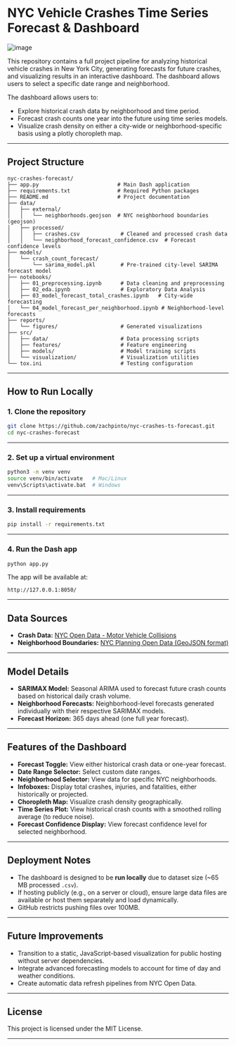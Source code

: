 # NYC Vehicle Crashes Time Series Forecast & Dashboard

![image](https://github.com/user-attachments/assets/19684b2b-767f-492b-9d60-72bd7546466c)


This repository contains a full project pipeline for analyzing historical vehicle crashes in New York City, 
generating forecasts for future crashes, and visualizing results in an interactive dashboard. The dashboard allows users
to select a specific date range and neighborhood.

The dashboard allows users to:
- Explore historical crash data by neighborhood and time period.
- Forecast crash counts one year into the future using time series models.
- Visualize crash density on either a city-wide or neighborhood-specific basis using a plotly choropleth map.

---

## Project Structure

```
nyc-crashes-forecast/
├── app.py                         # Main Dash application
├── requirements.txt               # Required Python packages
├── README.md                      # Project documentation
├── data/
│   ├── external/
│   │   └── neighborhoods.geojson  # NYC neighborhood boundaries (geojson)
│   ├── processed/
│   │   ├── crashes.csv             # Cleaned and processed crash data
│   │   └── neighborhood_forecast_confidence.csv  # Forecast confidence levels
├── models/
│   └── crash_count_forecast/
│       └── sarima_model.pkl        # Pre-trained city-level SARIMA forecast model
├── notebooks/
│   ├── 01_preprocessing.ipynb      # Data cleaning and preprocessing
│   ├── 02_eda.ipynb                # Exploratory Data Analysis
│   ├── 03_model_forecast_total_crashes.ipynb   # City-wide forecasting
│   └── 04_model_forecast_per_neighborhood.ipynb # Neighborhood-level forecasts
├── reports/
│   └── figures/                    # Generated visualizations
├── src/
│   ├── data/                       # Data processing scripts
│   ├── features/                   # Feature engineering
│   ├── models/                     # Model training scripts
│   └── visualization/              # Visualization utilities
└── tox.ini                         # Testing configuration
```

---

## How to Run Locally

### 1. Clone the repository

```bash
git clone https://github.com/zachpinto/nyc-crashes-ts-forecast.git
cd nyc-crashes-forecast
```

---

### 2. Set up a virtual environment

```bash
python3 -m venv venv
source venv/bin/activate   # Mac/Linux
venv\Scripts\activate.bat  # Windows
```

---

### 3. Install requirements

```bash
pip install -r requirements.txt
```

---

### 4. Run the Dash app

```bash
python app.py
```

The app will be available at:

```
http://127.0.0.1:8050/
```

---

## Data Sources

- **Crash Data:** [NYC Open Data - Motor Vehicle Collisions](https://data.cityofnewyork.us/Public-Safety/Motor-Vehicle-Collisions-Crashes/h9gi-nx95/about_data)
- **Neighborhood Boundaries:** [NYC Planning Open Data (GeoJSON format)](https://services5.arcgis.com/GfwWNkhOj9bNBqoJ/arcgis/rest/services/NYC_Neighborhood_Tabulation_Areas_2020/FeatureServer/0/query?where=1=1&outFields=*&outSR=4326&f=pgeojson)

---

## Model Details

- **SARIMAX Model:** Seasonal ARIMA used to forecast future crash counts based on historical daily crash volume.
- **Neighborhood Forecasts:** Neighborhood-level forecasts generated individually with their respective SARIMAX models.
- **Forecast Horizon:** 365 days ahead (one full year forecast).

---

## Features of the Dashboard

- **Forecast Toggle:** View either historical crash data or one-year forecast.
- **Date Range Selector:** Select custom date ranges.
- **Neighborhood Selector:** View data for specific NYC neighborhoods.
- **Infoboxes:** Display total crashes, injuries, and fatalities, either historically or projected.
- **Choropleth Map:** Visualize crash density geographically.
- **Time Series Plot:** View historical crash counts with a smoothed rolling average (to reduce noise).
- **Forecast Confidence Display:** View forecast confidence level for selected neighborhood.

---

## Deployment Notes

- The dashboard is designed to be **run locally** due to dataset size (~65 MB processed `.csv`).
- If hosting publicly (e.g., on a server or cloud), ensure large data files are available or host them separately and load dynamically.
- GitHub restricts pushing files over 100MB.
---

## Future Improvements

- Transition to a static, JavaScript-based visualization for public hosting without server dependencies.
- Integrate advanced forecasting models to account for time of day and weather conditions.
- Create automatic data refresh pipelines from NYC Open Data.

---

## License

This project is licensed under the MIT License.

---
